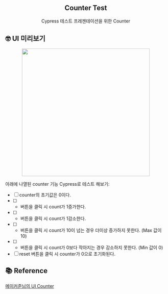 <br/>
<br/>

<h2 align="middle">Counter Test</h2>
<p align="middle">Cypress 테스트 프레젠테이션을 위한 Counter</p>


## 🤓 UI 미리보기

<p align="middle">
  <img width="400" src="src/images/ui_counter.jpg">
</p>


아래에 나열된 counter 기능 Cypress로 테스트 해보기:

- [ ] counter의 초기값은 0이다.
- [ ] - 버튼을 클릭 시 count가 1증가한다.
- [ ] - 버튼을 클릭 시 count가 1감소한다.
- [ ] - 버튼을 클릭 시 count가 10이 넘는 경우 더이상 증가하지 못한다. (Max 값이 10)
- [ ] - 버튼을 클릭 시 count가 0보다 작아지는 경우 감소하지 못한다. (Min 값이 0)
- [ ] reset 버튼을 클릭 시 counter가 0으로 초기화된다.

## 📚 Reference
<a href="https://github.com/blackcoffee-study/js-counter-test">메이커준님의 UI Counter</a>